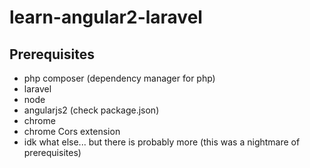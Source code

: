 # learn-angular2-laravel
## Prerequisites 
- php composer (dependency manager for php)
- laravel
- node
- angularjs2 (check package.json)
- chrome
- chrome Cors extension
- idk what else... but there is probably more (this was a nightmare of prerequisites)
